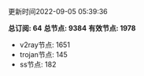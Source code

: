 更新时间2022-09-05 05:39:36

**总订阅: 64**
**总节点: 9384**
**有效节点: 1978**
- v2ray节点: 1651
- trojan节点: 145
- ss节点: 182
